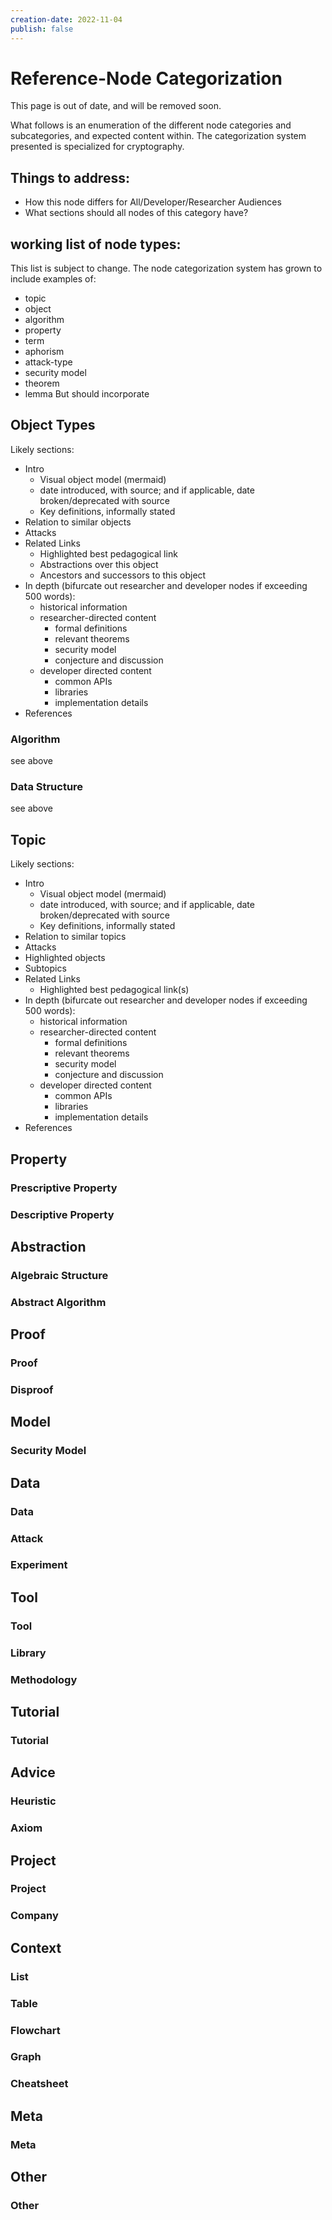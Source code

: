 ```yaml
---
creation-date: 2022-11-04
publish: false
---
```

# Reference-Node Categorization
This page is out of date, and will be removed soon.

What follows is an enumeration of the different node categories and subcategories, and expected content within. The categorization system presented is specialized for cryptography.

## Things to address:
- How this node differs for All/Developer/Researcher Audiences
- What sections should all nodes of this category have?

## working list of node types:
This list is subject to change. The node categorization system has grown to include examples of:
- topic
- object
- algorithm
- property
- term
- aphorism
- attack-type
- security model
- theorem
- lemma
But should incorporate 

## Object Types
Likely sections:
- Intro
    - Visual object model (mermaid)
    - date introduced, with source; and if applicable, date broken/deprecated with source
    - Key definitions, informally stated
- Relation to similar objects
- Attacks
- Related Links 
    - Highlighted best pedagogical link
    - Abstractions over this object
    - Ancestors and successors to this object
- In depth (bifurcate out researcher and developer nodes if exceeding 500 words):
    - historical information
    - researcher-directed content
        - formal definitions
        - relevant theorems
        - security model
        - conjecture and discussion
    - developer directed content
        - common APIs
        - libraries
        - implementation details
- References

### Algorithm
see above
### Data Structure
see above
## Topic
Likely sections:
- Intro
    - Visual object model (mermaid)
    - date introduced, with source; and if applicable, date broken/deprecated with source
    - Key definitions, informally stated
- Relation to similar topics
- Attacks
- Highlighted objects
- Subtopics
- Related Links 
    - Highlighted best pedagogical link(s)
- In depth (bifurcate out researcher and developer nodes if exceeding 500 words):
    - historical information
    - researcher-directed content
        - formal definitions
        - relevant theorems
        - security model
        - conjecture and discussion
    - developer directed content
        - common APIs
        - libraries
        - implementation details
- References

## Property
### Prescriptive Property

### Descriptive Property

## Abstraction
### Algebraic Structure

### Abstract Algorithm

## Proof
### Proof
### Disproof

## Model
### Security Model

## Data

### Data

### Attack

### Experiment

## Tool
### Tool

### Library

### Methodology

## Tutorial
### Tutorial

## Advice
### Heuristic

### Axiom

## Project
### Project

### Company

## Context
### List

### Table

### Flowchart

### Graph

### Cheatsheet

## Meta
### Meta

## Other
### Other